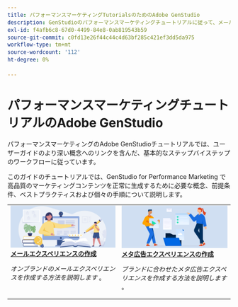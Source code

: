```yaml
---
title: パフォーマンスマーケティングTutorialsのためのAdobe GenStudio
description: GenStudioのパフォーマンスマーケティングチュートリアルに従って、メールエクスペリエンスの作成など、エンドツーエンドのプロセスを完了する方法を説明します。
exl-id: f4afb6c8-67d0-4499-84e8-0ab819543b59
source-git-commit: c0fd13e26f44c44c4d63bf285c421ef3dd5da975
workflow-type: tm+mt
source-wordcount: '112'
ht-degree: 0%

---
```


# パフォーマンスマーケティングチュートリアルのAdobe GenStudio

パフォーマンスマーケティングのAdobe GenStudioチュートリアルでは、ユーザーガイドのより深い概念へのリンクを含んだ、基本的なステップバイステップのワークフローに従っています。

このガイドのチュートリアルでは、GenStudio for Performance Marketing で高品質のマーケティングコンテンツを正常に生成するために必要な概念、前提条件、ベストプラクティスおよび個々の手順について説明します。

<table style="table-layout:fixed">
<td valign="top">
   <div>
      <a href="create-email-experience.md">
      <img alt="アイデア，本，鉛筆，コンピューター" src="../assets/card-create-assets.png">
      <strong> メールエクスペリエンスの作成 </strong>
      </a>
   </div>
   <p>
      <em> オンブランドのメールエクスペリエンスを作成する方法を説明します </em>。
   </p>
</td>
<td valign="top">
   <div>
      <a href="create-meta-ad.md">
      <img alt="アイデア，本，鉛筆，コンピューター" src="../assets/card-manage-content.png">
      <strong> メタ広告エクスペリエンスの作成 </strong>
      </a>
   </div>
   <p>
      <em> ブランドに合わせたメタ広告エクスペリエンスを作成する方法を説明します </em>。
   </p>
</td><!-- 
<td valign="top">
   <div>
      <a href="create-email-experience.md">
      <img alt="Ideas, books, pencil, computer" src="../assets/card-create-assets.png">
      <strong>Create an email experience</strong>
      </a>
   </div>
   <p>
      <em>Learn how to create an on-brand Email experience.</em>
   </p>
</td> -->
</table>

